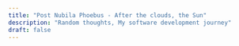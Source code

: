 ```yaml
---
title: "Post Nubila Phoebus - After the clouds, the Sun"
description: "Random thoughts, My software development journey"
draft: false
---
```

